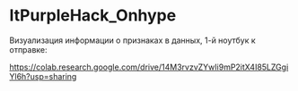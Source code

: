 # ItPurpleHack_Onhype

Визуализация информации о признаках в данных, 1-й ноутбук к отправке:

https://colab.research.google.com/drive/14M3rvzvZYwIi9mP2itX4I85LZGgiYl6h?usp=sharing
